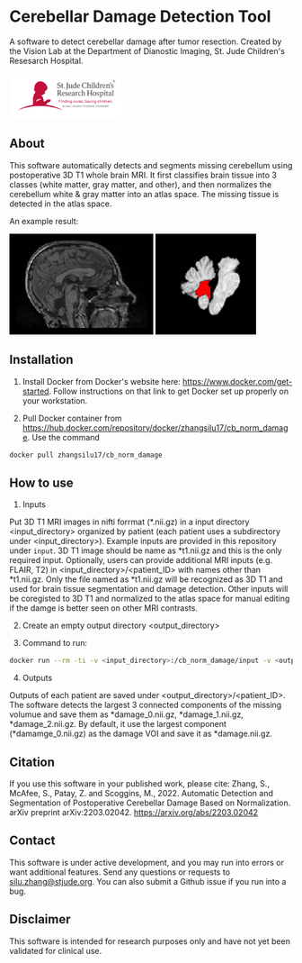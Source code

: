 
# Cerebellar Damage Detection Tool

A software to detect cerebellar damage after tumor resection. Created by the Vision Lab at the Department of Dianostic Imaging, St. Jude Children's Resesarch Hospital.

<img src="./figs/SJ_Full_H_C.png" width="200"/>

## About

This software automatically detects and segments missing cerebellum using postoperative 3D T1 whole brain MRI. It first classifies brain tissue into 3 classes (white matter, gray matter, and other), and then normalizes the cerebellum white & gray matter into an atlas space. The missing tissue is detected in the atlas space.

An example result:

<img src="./figs/exmaple_t1.png" width="256"/>
<img src="./figs/exmaple_damage.png" width="179"/>

## Installation

1. Install Docker from Docker's website here: https://www.docker.com/get-started. Follow instructions on that link to get Docker set up properly on your workstation.

2. Pull Docker container from https://hub.docker.com/repository/docker/zhangsilu17/cb_norm_damage. Use the command 
```bash
docker pull zhangsilu17/cb_norm_damage
```


## How to use
1. Inputs

Put 3D T1 MRI images in nifti forrmat (*.nii.gz) in a input directory <input_directory> organized by patient (each patient uses a subdirectory under <input_directory>). Example inputs are provided in this repository under `input`. 3D T1 image should be name as *t1.nii.gz and this is the only required input. Optionally, users can provide additional MRI inputs (e.g. FLAIR, T2) in <input_directory>/<patient_ID> with names other than *t1.nii.gz. Only the file named as *t1.nii.gz will be recognized as 3D T1 and used for brain tissue segmentation and damage detection. Other inputs will be coregisted to 3D T1 and normalized to the atlas space for manual editing if the damge is better seen on other MRI contrasts. 

2. Create an empty output directory <output_directory>

3. Command to run:
```bash
docker run --rm -ti -v <input_directory>:/cb_norm_damage/input -v <output_directory>:/cb_norm_damage/output zhangsilu17/cb_norm_damage
```
4. Outputs

Outputs of each patient are saved under <output_directory>/<patient_ID>. The software detects the largest 3 connected components of the missing volumue and save them as *damage_0.nii.gz, *damage_1.nii.gz, *damage_2.nii.gz. By default, it use the largest component (*damamge_0.nii.gz) as the damage VOI and save it as *damage.nii.gz. 


## Citation

If you use this software in your published work, please cite:
Zhang, S., McAfee, S., Patay, Z. and Scoggins, M., 2022. Automatic Detection and Segmentation of Postoperative Cerebellar Damage Based on Normalization. arXiv preprint arXiv:2203.02042. https://arxiv.org/abs/2203.02042


## Contact

This software is under active development, and you may run into errors or want additional features. Send any questions or requests to silu.zhang@stjude.org. You can also submit a Github issue if you run into a bug.


## Disclaimer

This software is intended for research purposes only and have not yet been validated for clinical use.